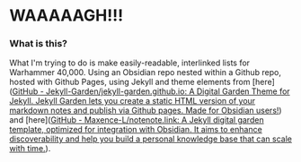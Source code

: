 # WAAAAAGH!!!

### What is this?

What I'm trying to do is make easily-readable, interlinked lists for Warhammer 40,000. Using an Obsidian repo nested within a Github repo, hosted with Github Pages, using Jekyll and theme elements from [here]([GitHub - Jekyll-Garden/jekyll-garden.github.io: A Digital Garden Theme for Jekyll. Jekyll Garden lets you create a static HTML version of your markdown notes and publish via Github pages. Made for Obsidian users!](https://github.com/Jekyll-Garden/jekyll-garden.github.io)) and [here]([GitHub - Maxence-L/notenote.link: A Jekyll digital garden template, optimized for integration with Obsidian. It aims to enhance discoverability and help you build a personal knowledge base that can scale with time.](https://github.com/Maxence-L/notenote.link)).
